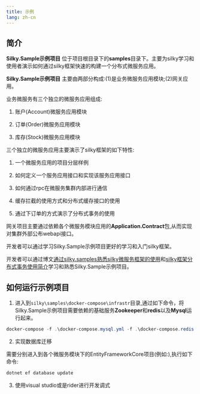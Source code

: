 ```yaml
---
title: 示例
lang: zh-cn
---
```


## 简介

**Silky.Sample示例项目** 位于项目根目录下的**samples**目录下。主要为silky学习和使用者演示如何通过silky框架快速的构建一个分布式微服务应用。

**Silky.Sample示例项目** 主要由两部分构成:(1)是业务微服务应用模块;(2)网关应用。

业务微服务有三个独立的微服务应用组成:

1. 账户(Account)微服务应用模块

2. 订单(Order)微服务应用模块

3. 库存(Stock)微服务应用模块

三个独立的微服务应用主要演示了silky框架的如下特性:

1. 一个微服务应用的项目分层样例

2. 如何定义一个服务应用接口和实现该服务应用接口

3. 如何通过rpc在微服务集群内部进行通信

4. 缓存拦截的使用方式和分布式缓存接口的使用

5. 通过下订单的方式演示了分布式事务的使用

网关项目主要通过依赖各个微服务模块应用的**Application.Contract**包,从而实现对集群外部公布webapi接口。

开发者可以通过学习Silky.Sample示例项目更好的学习和入门silky框架。

开发者可以通过博文[通过silky.samples熟悉silky微服务框架的使用](/blog/silky-sample)和[silky框架分布式事务使用简介](/blog/silky-sample-order)学习和熟悉Silky.Sample示例项目。

## 如何运行示例项目

1. 进入到`silky\samples\docker-compose\infrastr`目录,通过如下命令，将Silky.Sample示例项目需要依赖的基础服务**Zookeeper**和**redis**以及**Mysql**运行起来。

```powershell
docker-compose -f .\docker-compose.mysql.yml -f .\docker-compose.redis.yml -f .\docker-compose.zookeeper.yml up -d
```

2. 实现数据库迁移

需要分别进入到各个微服务模块下的EntityFrameworkCore项目(例如:),执行如下命令:

```powershell
dotnet ef database update
```

3. 使用visual studio或是rider进行开发调式

